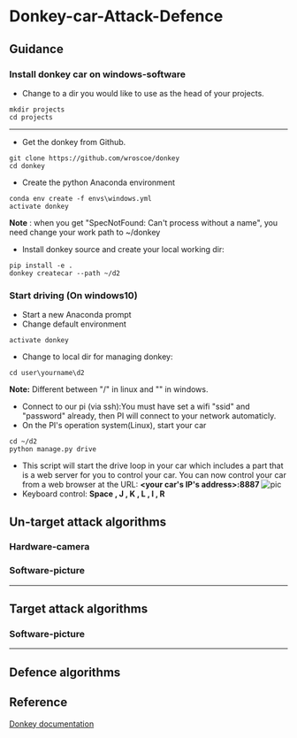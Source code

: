 # Donkey-car-Attack-Defence

## Guidance
### Install donkey car on windows-software

 - Change to a dir you would like to use as the head of your projects.
 
```
mkdir projects
cd projects
```
---

 - Get the donkey from Github.
```
git clone https://github.com/wroscoe/donkey
cd donkey
```
 - Create the python Anaconda environment
```
conda env create -f envs\windows.yml
activate donkey
```
  **Note** : when you get "SpecNotFound: Can't process without a name", you need change your work path to ~/donkey
 - Install donkey source and create your local working dir:
```
pip install -e .
donkey createcar --path ~/d2
```
### Start driving (On windows10)

 - Start a new Anaconda prompt
 - Change default environment
 ```
 activate donkey
 ```
 - Change to local dir for managing donkey:
 ```
 cd user\yourname\d2
 ```
 **Note:** Different between "/" in linux and "\" in windows.
 - Connect to our pi (via ssh):You must have set a wifi "ssid" and "password" already, then PI will connect to your network automaticly.
 - On the PI's operation system(Linux), start your car
 ```
 cd ~/d2
 python manage.py drive
 ```
 - This script will start the drive loop in your car which includes a part that is a web server for you to control your car. You can now control your car from a web browser at the URL: **<your car's IP's address>:8887**
 ![pic](http://docs.donkeycar.com/assets/drive_UI.png)
 - Keyboard control: **Space , J , K , L , I , R**
## Un-target attack algorithms
### Hardware-camera
### Software-picture

---

## Target attack algorithms

### Software-picture

---

## Defence algorithms


## Reference
[Donkey documentation](http://docs.donkeycar.com/)
